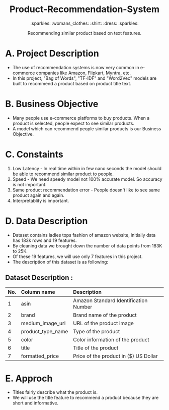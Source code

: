 <h1 align="center"> Product-Recommendation-System </h1>
<p align="center">:sparkles: :womans_clothes: :shirt: :dress: :sparkles:</p>
<p align="center">Recommending similar product based on text features.</p>

# A. Project Description
- The use of recommendation systems is now very common in e-commerce companies like Amazon, Flipkart, Myntra, etc.
- In this project, "Bag of Words", "TF-IDF" and "Word2Vec" models are built to recommend a product based on product title text.

# B. Business Objective
- Many people use e-commerce platforms to buy products. When a product is selected, people expect to see similar products.
- A model which can recommend people similar products is our Business Objective.

# C. Constaints
1. Low Latency - In real time within in few nano seconds the model should be able to recommend similar product to people.
2. Speed - We need speedy model not 100% accurate model. So accuracy is not important. 
3. Same product recommendation error - People doesn't like to see same product again and again.
4. Interpretablity is important.

# D. Data Description
- Dataset contains ladies tops fashion of amazon website, initially data has 183k rows and 19 features.
- By cleaning data we brought down the number of data points from 183K to 25K.
- Of these 19 features, we will use only 7 features in this project.
- The description of this dataset is as following:

## Dataset Description :
|No. | Column name | Description |
| :-| :-| :-|
| 1 | asin | Amazon Standard Identification Number |
| 2 | brand | Brand name of the product |
| 3 | medium_image_url  | URL of the product image |
| 4 | product_type_name | Type of the product |
| 5 | color | Color information of the product |
| 6 | title | Title of the product |
| 7 | formatted_price | Price of the product in ($) US Dollar |

# E. Approch
- Titles fairly describe what the product is. 
- We will use the title feature to recommend a product because they are short and informative.
